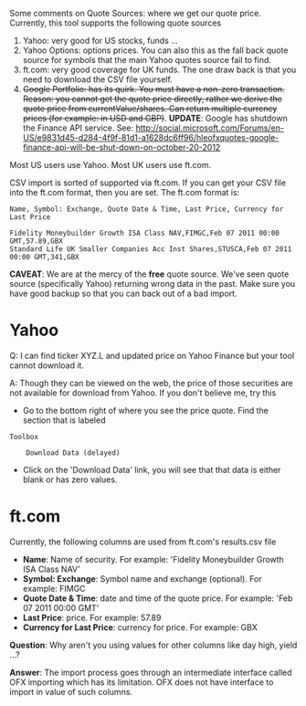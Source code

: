 Some comments on Quote Sources: where we get our quote price. Currently, this tool supports the following quote sources

  1. Yahoo: very good for US stocks, funds ...
  1. Yahoo Options: options prices. You can also this as the fall back quote source for symbols that the main Yahoo quotes source fail to find.
  1. ft.com: very good coverage for UK funds. The one draw back is that you need to download the CSV file yourself.
  1. ~~Google Portfolio: has its quirk. You must have a non-zero transaction. Reason: you cannot get the quote price directly, rather we derive the quote price from currentValue/shares. Can return multiple currency prices (for example: in USD and GBP)~~. **UPDATE**: Google has shutdown the Finance API service. See: http://social.microsoft.com/Forums/en-US/e9831d45-d284-4f9f-81d1-a1628dc6ff96/hleofxquotes-google-finance-api-will-be-shut-down-on-october-20-2012

Most US users use Yahoo. Most UK users use ft.com.

CSV import is sorted of supported via ft.com. If you can get your CSV file into the ft.com format, then you are set. The ft.com format is:
```
Name, Symbol: Exchange, Quote Date & Time, Last Price, Currency for Last Price

Fidelity Moneybuilder Growth ISA Class NAV,FIMGC,Feb 07 2011 00:00 GMT,57.89,GBX
Standard Life UK Smaller Companies Acc Inst Shares,STUSCA,Feb 07 2011 00:00 GMT,341,GBX
```

**CAVEAT**: We are at the mercy of the **free** quote source. We've seen quote source (specifically Yahoo) returning wrong data in the past. Make sure you have good backup so that you can back out of a bad import.

# Yahoo #

Q: I can find ticker XYZ.L and updated price on Yahoo Finance
but your tool cannot download it.

A: Though they can be viewed on the web, the price of those securities are not available for download from Yahoo. If you don't believe me, try this
  * Go to the bottom right of where you see the price quote. Find the section that is labeled
```
Toolbox

    Download Data (delayed)
```
  * Click on the 'Download Data' link, you will see that that data is either blank or has zero values.



# ft.com #

Currently, the following columns are used from ft.com's results.csv file
  * **Name**: Name of security. For example: 'Fidelity Moneybuilder Growth ISA Class NAV'
  * **Symbol: Exchange**: Symbol name and exchange (optional). For example: FIMGC
  * **Quote Date & Time**: date and time of the quote price. For example: 'Feb 07 2011 00:00 GMT'
  * **Last Price**: price. For example: 57.89
  * **Currency for Last Price**: currency for price. For example: GBX

**Question**: Why aren't you using values for other columns like day high, yield ...?

**Answer**: The import process goes through an intermediate interface called OFX importing which has its limitation. OFX does not have interface to import in value of such columns.